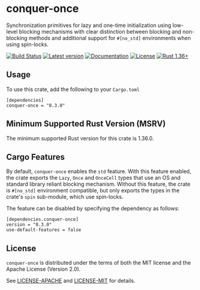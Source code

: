 # conquer-once

Synchronization primitives for lazy and one-time initialization using low-level
blocking mechanisms with clear distinction between blocking and non-blocking
methods and additional support for `#[no_std]` environments when using
spin-locks.



[![Build Status](https://github.com/oliver-giersch/conquer-once/workflows/Rust/badge.svg)](
https://github.com/oliver-giersch/conquer-once/actions)
[![Latest version](https://img.shields.io/crates/v/conquer-once.svg)](
https://crates.io/crates/conquer-once)
[![Documentation](https://docs.rs/conquer-once/badge.svg)](https://docs.rs/conquer-once)
[![License](https://img.shields.io/badge/license-MIT%2FApache--2.0-blue.svg)](
https://github.com/oliver-giersch/conquer-once)
[![Rust 1.36+](https://img.shields.io/badge/Rust-1.36.0-orange.svg)](
https://www.rust-lang.org)

## Usage

To use this crate, add the following to your `Cargo.toml`

```
[dependencies]
conquer-once = "0.3.0"
```

## Minimum Supported Rust Version (MSRV)

The minimum supported Rust version for this crate is 1.36.0.

## Cargo Features

By default, `conquer-once` enables the `std` feature.
With this feature enabled, the crate exports the `Lazy`, `Once` and `OnceCell`
types that use an OS and standard library reliant blocking mechanism.
Without this feature, the crate is `#[no_std]` environment compatible, but only
exports the types in the crate's `spin` sub-module, which use spin-locks.

The feature can be disabled by specifying the dependency as follows:

``` 
[dependencies.conquer-once]
version = "0.3.0"
use-default-features = false
```

## License

`conquer-once` is distributed under the terms of both the MIT license and the
Apache License (Version 2.0).

See [LICENSE-APACHE](LICENSE-APACHE) and [LICENSE-MIT](LICENSE-MIT) for details.
